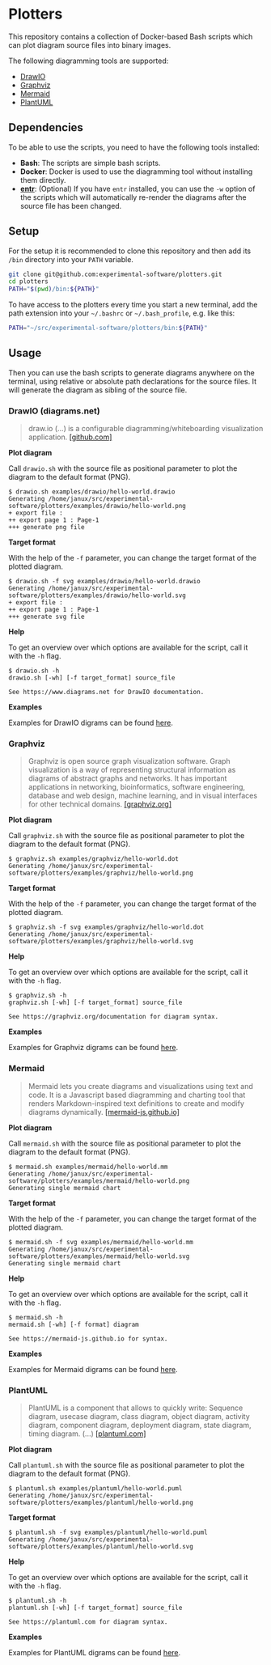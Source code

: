 # Plotters

This repository contains a collection of Docker-based Bash scripts which can plot diagram source files into binary images.

The following diagramming tools are supported:

- [DrawIO](#drawio-diagramsnet)
- [Graphviz](#graphviz)
- [Mermaid](#mermaid)
- [PlantUML](#plantuml)

## Dependencies

To be able to use the scripts, you need to have the following tools installed:

- **Bash**: The scripts are simple bash scripts.
- **Docker**: Docker is used to use the diagramming tool without installing them directly.
- **[entr](https://github.com/experimental-software/plotters/wiki/entr)**: (Optional) If you have `entr` installed, you can use the `-w` option of the scripts which will automatically re-render the diagrams after the source file has been changed.

## Setup

For the setup it is recommended to clone this repository and then add its `/bin` directory into your `PATH` variable.

```bash
git clone git@github.com:experimental-software/plotters.git
cd plotters
PATH="$(pwd)/bin:${PATH}"
```

To have access to the plotters every time you start a new terminal, add the path extension into your `~/.bashrc` or `~/.bash_profile`, e.g. like this:

```bash
PATH="~/src/experimental-software/plotters/bin:${PATH}"
```

## Usage

Then you can use the bash scripts to generate diagrams anywhere on the terminal, using relative or absolute path declarations for the source files. It will generate the diagram as sibling of the source file.

### DrawIO (diagrams.net)

> draw.io (...) is a configurable diagramming/whiteboarding visualization application. [[github.com]](https://github.com/jgraph/drawio)

**Plot diagram**

Call `drawio.sh` with the source file as positional parameter to plot the diagram to the default format (PNG).

```
$ drawio.sh examples/drawio/hello-world.drawio
Generating /home/janux/src/experimental-software/plotters/examples/drawio/hello-world.png
+ export file : 
++ export page 1 : Page-1
+++ generate png file
```

**Target format**

With the help of the `-f` parameter, you can change the target format of the plotted diagram.

```
$ drawio.sh -f svg examples/drawio/hello-world.drawio
Generating /home/janux/src/experimental-software/plotters/examples/drawio/hello-world.svg
+ export file : 
++ export page 1 : Page-1
+++ generate svg file
```

**Help**

To get an overview over which options are available for the script, call it with the `-h` flag.

```
$ drawio.sh -h
drawio.sh [-wh] [-f target_format] source_file

See https://www.diagrams.net for DrawIO documentation.
```

**Examples**

Examples for DrawIO digrams can be found [here](./examples/drawio).

### Graphviz

> Graphviz is open source graph visualization software. Graph visualization is a way of representing structural information as diagrams of abstract graphs and networks. It has important applications in networking, bioinformatics, software engineering, database and web design, machine learning, and in visual interfaces for other technical domains. [[graphviz.org]](https://graphviz.org/)

**Plot diagram**

Call `graphviz.sh` with the source file as positional parameter to plot the diagram to the default format (PNG).

```
$ graphviz.sh examples/graphviz/hello-world.dot
Generating /home/janux/src/experimental-software/plotters/examples/graphviz/hello-world.png
```

**Target format**

With the help of the `-f` parameter, you can change the target format of the plotted diagram.

```
$ graphviz.sh -f svg examples/graphviz/hello-world.dot
Generating /home/janux/src/experimental-software/plotters/examples/graphviz/hello-world.svg
```

**Help**

To get an overview over which options are available for the script, call it with the `-h` flag.

```
$ graphviz.sh -h
graphviz.sh [-wh] [-f target_format] source_file

See https://graphviz.org/documentation for diagram syntax.
```

**Examples**

Examples for Graphviz digrams can be found [here](./examples/graphviz).

### Mermaid

> Mermaid lets you create diagrams and visualizations using text and code. It is a Javascript based diagramming and charting tool that renders Markdown-inspired text definitions to create and modify diagrams dynamically. [[mermaid-js.github.io]](https://mermaid-js.github.io/mermaid/#/)

**Plot diagram**

Call `mermaid.sh` with the source file as positional parameter to plot the diagram to the default format (PNG).

```
$ mermaid.sh examples/mermaid/hello-world.mm
Generating /home/janux/src/experimental-software/plotters/examples/mermaid/hello-world.png
Generating single mermaid chart
```

**Target format**

With the help of the `-f` parameter, you can change the target format of the plotted diagram.

```
$ mermaid.sh -f svg examples/mermaid/hello-world.mm
Generating /home/janux/src/experimental-software/plotters/examples/mermaid/hello-world.svg
Generating single mermaid chart
```

**Help**

To get an overview over which options are available for the script, call it with the `-h` flag.

```
$ mermaid.sh -h
mermaid.sh [-wh] [-f format] diagram

See https://mermaid-js.github.io for syntax.
```

**Examples**

Examples for Mermaid digrams can be found [here](./examples/mermaid).

### PlantUML

> PlantUML is a component that allows to quickly write: Sequence diagram, usecase diagram, class diagram, object diagram, activity diagram, component diagram, deployment diagram, state diagram, timing diagram. (...) [[plantuml.com]](https://plantuml.com/)

**Plot diagram**

Call `plantuml.sh` with the source file as positional parameter to plot the diagram to the default format (PNG).

```
$ plantuml.sh examples/plantuml/hello-world.puml
Generating /home/janux/src/experimental-software/plotters/examples/plantuml/hello-world.png
```

**Target format**

```
$ plantuml.sh -f svg examples/plantuml/hello-world.puml
Generating /home/janux/src/experimental-software/plotters/examples/plantuml/hello-world.svg
```

**Help**

To get an overview over which options are available for the script, call it with the `-h` flag.

```
$ plantuml.sh -h
plantuml.sh [-wh] [-f target_format] source_file

See https://plantuml.com for diagram syntax.
```

**Examples**

Examples for PlantUML digrams can be found [here](./examples/plantuml).
